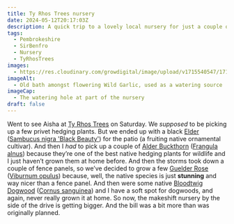 ```yaml
---
title: Ty Rhos Trees nursery
date: 2024-05-12T20:17:03Z
description: A quick trip to a lovely local nursery for just a couple of hedging plants soon expanded
tags:
  - Pembrokeshire
  - SirBenfro
  - Nursery
  - TyRhosTrees
images:
  - https://res.cloudinary.com/growdigital/image/upload/v1715540547/17155405082100.jpg
imageAlt:
  - Old bath amongst flowering Wild Garlic, used as a watering source
imageCap:
  - The watering hole at part of the nursery
draft: false
---
```

Went to see Aisha at [Ty Rhos Trees](https://tyrhostrees.wordpress.com/) on Saturday. We *supposed* to be picking up a few privet hedging plants. But we ended up with a black [Elder](https://pfaf.org/user/plant.aspx?latinname=Sambucus+nigra) ([Sambucus nigra 'Black Beauty'](https://www.rhs.org.uk/plants/135880/sambucus-nigra-black-beauty-(pbr)/details)) for the patio (a fruiting native ornamental cultivar). And then I *had* to pick up a couple of [Alder Buckthorn](https://pfaf.org/user/Plant.aspx?LatinName=Frangula+alnus) ([Frangula alnus](https://plantatlas2020.org/atlas/2cd4p9h.c18)) because they’re one of the best native hedging plants for wildlife and I just haven’t grown them at home before. And then the storms took down a couple of fence panels, so we’ve decided to grow a few [Guelder Rose](https://pfaf.org/user/Plant.aspx?LatinName=Viburnum+opulus) ([Viburnum opulus](https://plantatlas2020.org/atlas/2cd4p9h.m7d)) because, well, the native species is just **stunning** and way nicer than a fence panel. And then were some native [Bloodtwig Dogwood](https://pfaf.org/user/plant.aspx?LatinName=Cornus+sanguinea) ([Cornus sanguinea](https://plantatlas2020.org/atlas/2cd4p9h.f5s)) and I have a soft spot for dogwoods, and again, never really grown it at home. So now, the makeshift nursery by the side of the drive is getting bigger. And the bill was a bit more than was originally planned.